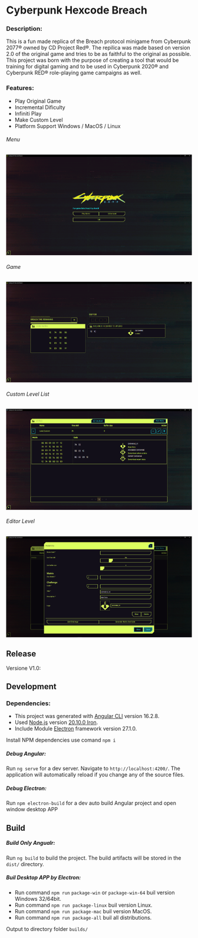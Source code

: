 # Cyberpunk Hexcode Breach

### Description:

This is a fun made replica of the Breach protocol minigame from Cyberpunk 2077® owned by CD Project Red®.
The repilica was made based on version 2.0 of the original game and tries to be as faithful to the original as possible.
This project was born with the purpose of creating a tool that would be training for digital gaming and to be used in Cyberpunk 2020® and Cyberpunk RED® role-playing game campaigns as well.

### Features:

* Play Original Game
* Incremental Dificulty
* Infiniti Play
* Make Custom Level
* Platform Support Windows / MacOS / Linux

###### Menu

![menu-screen](./preview/menu-screen.png)

###### Game

![game-screen](./preview/game-screen.png)

###### Custom Level List

![custom-level-screen](./preview/custom-level-screen.png)

###### Editor Level

![edit-level-dialog](./preview/edit-level-dialog.png)

## Release

Versione V1.0: 

## Development

### Dependencies:

* This project was generated with [Angular CLI](https://github.com/angular/angular-cli) version 16.2.8.
* Used [Node.js](https://nodejs.org/en) version [20.10.0 Iron](https://nodejs.org/download/release/v20.10.0/).
* Include Module [Electron](https://www.electronjs.org/docs/latest/) framework version 27.1.0.

Install NPM dependencies use comand `npm i`

##### Debug Angular:

Run `ng serve` for a dev server. Navigate to `http://localhost:4200/`. The application will automatically reload if you change any of the source files.

##### Debug Electron:

Run `npm electron-build` for a dev auto build Angular project and open window desktop APP

## Build

##### Build Only Angualr:

Run `ng build` to build the project. The build artifacts will be stored in the `dist/` directory.

##### Buil Desktop APP by Electron:

* Run command `npm run` `package-win` or `package-win-64` buil version Windows 32/64bit.
* Run command `npm run package-linux` buil version Linux.
* Run command `npm run package-mac` buil version MacOS.
* Run command `npm run package-all` buil all distributions.

Output to directory folder `builds/`
